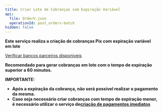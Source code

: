 ```yaml
---
title: Criar Lote de Cobranças com Expiração Variável
api:
  file: OrderV.json
  operationId: post_orderv-batch
hidden: false
---
```

**Este serviço realiza a criação de cobranças Pix com expiração variável em lote**

[Verificar bancos parceiros disponíveis](https://shipay.freshdesk.com/support/solutions/articles/154000127015-shipay-quais-s%C3%A3o-os-psps-em-produc%C3%A3o-)

**Recomendado para gerar cobranças em lote com o tempo de expiração superior a 60 minutos.**

**IMPORTANTE:**

* **Após a expiração da cobrança, não será possível realizar o pagamento da mesma.**
* **Caso seja necessário criar cobranças com tempo de expiração menor, é necessário utilizar o serviço de[criação de pagamentos imediatos](https://shipay-documentation.readme.io/reference/post_order)**